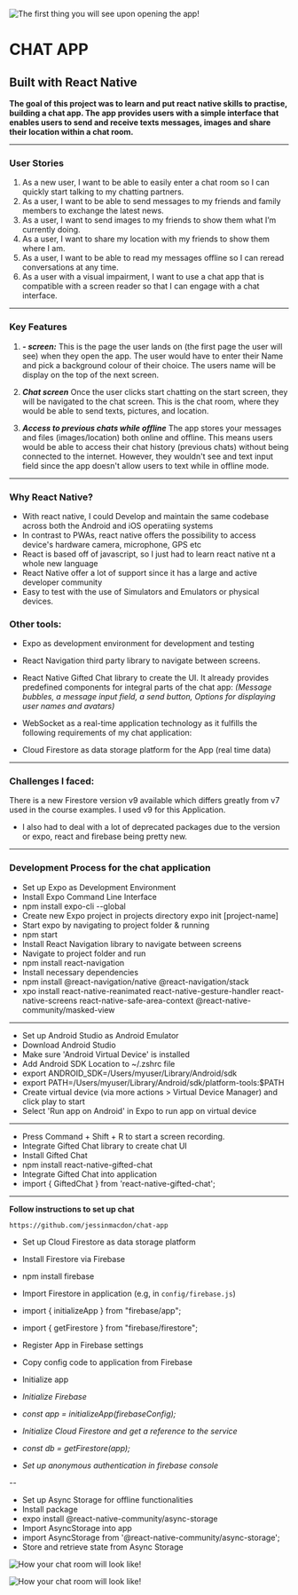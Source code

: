 ![The first thing you will see upon opening the app!](/assets/start.js.jpeg "First/Start Screen")

# CHAT APP

## Built with React Native

**The goal of this project was to learn and put react native skills to practise, building a chat app. The app provides users with a simple interface that enables users to send and receive texts messages, images and share their location within a chat room.**

---
### User Stories

1. As a new user, I want to be able to easily enter a chat room so I can quickly start talking to my chatting partners.
2. As a user, I want to be able to send messages to my friends and family members to exchange the latest news.
3. As a user, I want to send images to my friends to show them what I’m currently doing.
4. As a user, I want to share my location with my friends to show them where I am.
5. As a user, I want to be able to read my messages offline so I can reread conversations at any time.
6. As a user with a visual impairment, I want to use a chat app that is compatible with a screen reader so that I can engage with a chat interface.

---
### Key Features

1. ***-  screen:***
This is the page the user lands on (the first page the user will see) when they open the app. The user would have to enter their Name and pick a background colour of their choice. The users name will be display on the top of the next screen.

2. ***Chat screen***
Once the user clicks start chatting on the start screen, they will be navigated to the chat screen. This is the chat room, where they would be able to send texts, pictures, and location.

3. ***Access to previous chats while offline***
The app stores your messages and files (images/location) both online and offline. This means users would be able to access their chat history (previous chats) without being connected to the internet. However, they wouldn't see and text input field since the app doesn't allow users to text while in offline mode.

---
### Why React Native? 
- With react native, I could Develop and maintain the same codebase across both the Android and iOS operatiing systems
- In contrast to PWAs, react native offers the possibility to access device's hardware camera, microphone, GPS etc 
- React is based off of javascript, so I just had to learn react native nt a whole new language
- React Native offer a lot of support since it has a large and active developer community 
- Easy to test with the use of Simulators and Emulators or physical devices. 

### Other tools:

- Expo as development environment for development and testing

- React Navigation third party library to navigate between screens.

- React Native Gifted Chat library to create the UI. It already provides predefined components for integral parts of the chat app:
*(Message bubbles, a message input field, a send button, Options for displaying user names and avatars)*

- WebSocket as a real-time application technology as it fulfills the following requirements of my chat application:

- Cloud Firestore as data storage platform for the App (real time data)

---
### Challenges I faced:
There is a new Firestore version v9 available which differs greatly from v7 used in the course examples. I used v9 for this Application.

- I also had to deal with a lot of deprecated packages due to the version or expo, react and firebase being pretty new.

---
### Development Process for the chat application

- Set up Expo as Development Environment
- Install Expo Command Line Interface
- npm install expo-cli --global
- Create new Expo project in projects directory
expo init [project-name]
- Start expo by navigating to project folder & running
- npm start
- Install React Navigation library to navigate between screens
- Navigate to project folder and run
- npm install react-navigation
- Install necessary dependencies
- npm install @react-navigation/native @react-navigation/stack
- xpo install react-native-reanimated react-native-gesture-handler react-native-screens react-native-safe-area-context @react-native-community/masked-view

---
- Set up Android Studio as Android Emulator
- Download Android Studio
- Make sure 'Android Virtual Device' is installed
- Add Android SDK Location to ~/.zshrc file
- export ANDROID_SDK=/Users/myuser/Library/Android/sdk
- export PATH=/Users/myuser/Library/Android/sdk/platform-tools:$PATH
- Create virtual device (via more actions > Virtual Device Manager) and click play to start
- Select 'Run app on Android' in Expo to run app on virtual device

---
- Press Command + Shift + R to start a screen recording.
- Integrate Gifted Chat library to create chat UI
- Install Gifted Chat
- npm install react-native-gifted-chat
- Integrate Gifted Chat into application
- import { GiftedChat } from 'react-native-gifted-chat';

---

**Follow instructions to set up chat** 

```
https://github.com/jessinmacdon/chat-app
```
- Set up Cloud Firestore as data storage platform
- Install Firestore via Firebase
- npm install firebase
- Import Firestore in application (e.g, in `config/firebase.js`)
- import { initializeApp } from "firebase/app";
- import { getFirestore } from "firebase/firestore";
- Register App in Firebase settings
- Copy config code to application from Firebase
- Initialize app

- *Initialize Firebase*
- *const app = initializeApp(firebaseConfig);*
- *Initialize Cloud Firestore and get a reference to the service*
- *const db = getFirestore(app);*
- *Set up anonymous authentication in firebase console*

--
- Set up Async Storage for offline functionalities
- Install package
- expo install @react-native-community/async-storage
- Import AsyncStorage into app
- import AsyncStorage from '@react-native-community/async-storage';
- Store and retrieve state from Async Storage

![How your chat room will look like!](/assets/chat.js.jpeg "Chat Screen")

![How your chat room will look like!](/assets/chat.js1.jpeg "Chat Screen")